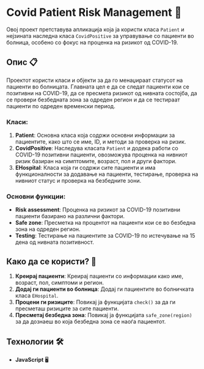 # Covid Patient Risk Management 🏥

Овој проект претставува апликација која ја користи класа `Patient` и нејзината наследна класа `CovidPositive` за управување со пациенти во болница, особено со фокус на проценка на ризикот од COVID-19.

## Опис 📋

Проектот користи класи и објекти за да го менаџираат статусот на пациенти во болницата. Главната цел е да се следат пациенти кои се позитивни на COVID-19, да се пресмета ризикот од нивната состојба, да се провери безбедната зона за одреден регион и да се тестираат пациенти по одреден временски период.

### Класи:
1. **Patient**: Основна класа која содржи основни информации за пациентите, како што се име, ID, и методи за проверка на ризик.
2. **CovidPositive**: Наследува класата `Patient` и додека работи со COVID-19 позитивни пациенти, овозможува проценка на нивниот ризик базиран на симптомите, возраст, пол и други фактори.
3. **EHospital**: Класа која ги содржи сите пациенти и има функционалности за додавање на пациенти, тестирање, проверка на нивниот статус и проверка на безбедните зони.

### Основни функции:
- **Risk assessment**: Проценка на ризикот за COVID-19 позитивни пациенти базирано на различни фактори.
- **Safe zone**: Пресметка на процентот на пациенти кои се во безбедна зона на одреден регион.
- **Testing**: Тестирање на пациентите за COVID-19 по истечување на 15 дена од нивната позитивност.

## Како да се користи? 🔧

1. **Креирај пациенти**: Креирај пациенти со информации како име, возраст, пол, симптоми и регион.
2. **Додај ги пациенти во болница**: Додај ги пациентите во болничката класа `EHospital`.
3. **Процени ги ризиците**: Повикај ја функцијата `check()` за да ги пресметаш ризиците за сите пациенти.
4. **Пресметај безбедна зона**: Повикај ја функцијата `safe_zone(region)` за да дознаеш во која безбедна зона се наоѓа пациентот.

## Технологии 🛠️
- **JavaScript** 🖥️

